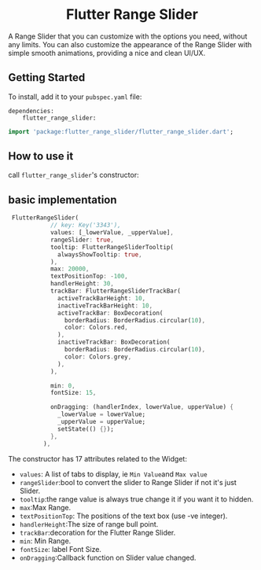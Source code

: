  <h1 align="center"> Flutter Range Slider </h1>

 <p align="center">


A Range Slider  that you can customize with the options you need, without any limits. You can also customize the appearance of the Range Slider with  simple smooth animations, providing a nice and clean UI/UX.



## Getting Started

To install, add it to your `pubspec.yaml` file:

```
dependencies:
    flutter_range_slider:

```

```dart
import 'package:flutter_range_slider/flutter_range_slider.dart';
```

## How to use it

 call `flutter_range_slider`'s constructor:


## basic implementation

```dart
 FlutterRangeSlider(
            // key: Key('3343'),
            values: [_lowerValue, _upperValue],
            rangeSlider: true,
            tooltip: FlutterRangeSliderTooltip(
              alwaysShowTooltip: true,
            ),
            max: 20000,
            textPositionTop: -100,
            handlerHeight: 30,
            trackBar: FlutterRangeSliderTrackBar(
              activeTrackBarHeight: 10,
              inactiveTrackBarHeight: 10,
              activeTrackBar: BoxDecoration(
                borderRadius: BorderRadius.circular(10),
                color: Colors.red,
              ),
              inactiveTrackBar: BoxDecoration(
                borderRadius: BorderRadius.circular(10),
                color: Colors.grey,
              ),
            ),

            min: 0,
            fontSize: 15,

            onDragging: (handlerIndex, lowerValue, upperValue) {
              _lowerValue = lowerValue;
              _upperValue = upperValue;
              setState(() {});
            },
          ),

```

The constructor has 17 attributes related to the Widget:

- `values`: A list of tabs to display, ie `Min Value`and  `Max value`
- `rangeSlider`:bool to convert the slider to Range Slider if not it's just Slider.
- `tooltip`:the range value is always true change it if you want it to hidden.
- `max`:Max Range.
- `textPositionTop`: The positions of the text box (use -ve integer).
- `handlerHeight`:The size of range bull point.
- `trackBar`:decoration for the Flutter Range Slider.
- `min`: Min Range.
- `fontSize`: label Font Size.
- `onDragging`:Callback function on Slider value changed.
